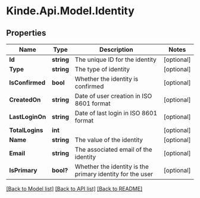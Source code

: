 # Kinde.Api.Model.Identity

## Properties

Name | Type | Description | Notes
------------ | ------------- | ------------- | -------------
**Id** | **string** | The unique ID for the identity | [optional] 
**Type** | **string** | The type of identity | [optional] 
**IsConfirmed** | **bool** | Whether the identity is confirmed | [optional] 
**CreatedOn** | **string** | Date of user creation in ISO 8601 format | [optional] 
**LastLoginOn** | **string** | Date of last login in ISO 8601 format | [optional] 
**TotalLogins** | **int** |  | [optional] 
**Name** | **string** | The value of the identity | [optional] 
**Email** | **string** | The associated email of the identity | [optional] 
**IsPrimary** | **bool?** | Whether the identity is the primary identity for the user | [optional] 

[[Back to Model list]](../README.md#documentation-for-models) [[Back to API list]](../README.md#documentation-for-api-endpoints) [[Back to README]](../README.md)

